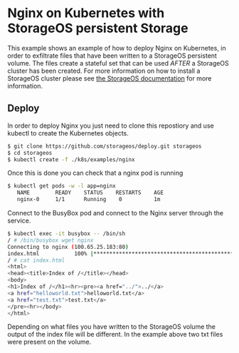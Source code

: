 # Nginx on Kubernetes with StorageOS persistent Storage

This example shows an example of how to deploy Nginx on Kubernetes, in order to
exfiltrate files that have been written to a StorageOS persistent volume. The
files create a stateful set that can be used *AFTER* a StorageOS cluster has
been created. For more information on how to install a StorageOS cluster please see
[the StorageOS documentation](https://docs.storageos.com/docs/introduction/quickstart)
for more information.

## Deploy

In order to deploy Nginx you just need to clone this repostiory and use
kubectl to create the Kubernetes objects. 

```bash
$ git clone https://github.com/storageos/deploy.git storageos
$ cd storageos
$ kubectl create -f ./k8s/examples/nginx
```
Once this is done you can check that a nginx pod is running

```bash
$ kubectl get pods -w -l app=nginx
   NAME        READY    STATUS    RESTARTS    AGE
   nginx-0     1/1      Running    0          1m
```

Connect to the BusyBox pod and connect to the Nginx server through the
service.

```bash
$ kubectl exec -it busybox -- /bin/sh
/ # /bin/busybox wget nginx
Connecting to nginx (100.65.25.183:80)
index.html           100% |**********************************************************************|   367  0:00:00 ETA
/ # cat index.html
<html>
<head><title>Index of /</title></head>
<body>
<h1>Index of /</h1><hr><pre><a href="../">../</a>
<a href="helloworld.txt">helloworld.txt</a>                                     06-Nov-2018 14:42                  12
<a href="test.txt">test.txt</a>                                           06-Nov-2018 14:54                  16
</pre><hr></body>
</html>

```

Depending on what files you have written to the StorageOS volume the output of
the index file will be different. In the example above two txt files were
present on the volume.
